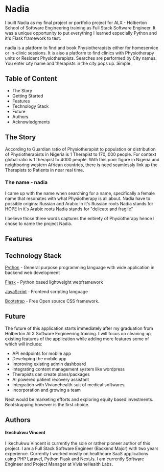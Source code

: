 # Nadia

I built Nadia as my final project or portfolio project for ALX - Holberton School of Software Engineering training as Full Stack Software Engineer. It was a unique opportunity to put everything I learned especially Python and it's Flask framework to test. 

nadia is a platform to find and book Physiotherapists either for homeservice or in-clinic sessions. It is also a platform to find clinics with Physiotherapy units or Resident Physiotherapists. Searches are performed by City names. You enter city name and therapists in the city pops up. Simple.



## Table of Content

* The Story
* Getting Started
* Features 
* Technology Stack
* Future
* Authors
* Acknowledgments


## The Story 
According to Guardian ratio of Physiotherapist to population or distribution of Physiotherapists in Nigeria is 1 Therapist to 170, 000 people. For context global ratio is 1 therapist to 4000 people. 
With this poor figure in Nigeria and neighboring western African countries, there is need seamlessly link up the Therapists to Patients in near real time.


### The name - nadia

I came up with the name when searching for a name, specifically a female name that resonates with what Physiotherapy is all about. Nadia have to possible origins: Russian and Arabic
In it's Russian roots Nadia stands for HOPE
In it's Arabic roots Nadia stands for "delicate and fragile"

I believe those three words captures the entirety of Physiotherapy hence I chose to name the project Nadia.



## Features 


## Technology Stack 
[Python](https://en.wikipedia.org/wiki/Python_(programming_language)) - General purpose programming language with wide application in backend web development

[Flask](https://flask.palletsprojects.com/en/2.2.x/) - Python based lightweight webframework

[JavaScript](https://en.wikipedia.org/wiki/JavaScript) - Frontend scripting language

[Bootstrap](https://en.wikipedia.org/wiki/Bootstrap_(front-end_framework)) - Free Open source CSS framework.


## Future
The future of this application starts immediately after my graduation from Holberton ALX Software Engineering training. I will focus on cleaning up existing features of the application while adding more features some of which will include: 
* API endpoints for mobile app
* Developing the mobile app
* Improving existing admin dashboard
* Integrating content management system like wordpress
* Therapists can create plans/packages
* AI powered patient recovery assistant
* Integration with Vivianehealth suit of medical softwares.
* Incorporation and growing a team

Next would be marketing efforts and exploring equity based investments. Bootstrapping however is the first choice.


## Authors

#### Ikechukwu Vincent
I Ikechukwu Vincent is currently the sole or rather pioneer author of this project. I am a Full Stack Software Engineer (Backend Major) with two years experience. Currently I worked mostly on healthcare SaaS applications using PHP Laravel, Python Flask and NextJs.
I am currently Software Engineer and Project Manager at VivianeHealth Labs.


